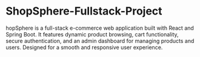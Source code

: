 # ShopSphere-Fullstack-Project
hopSphere is a full-stack e-commerce web application built with React and Spring Boot. It features dynamic product browsing, cart functionality, secure authentication, and an admin dashboard for managing products and users. Designed for a smooth and responsive user experience.
